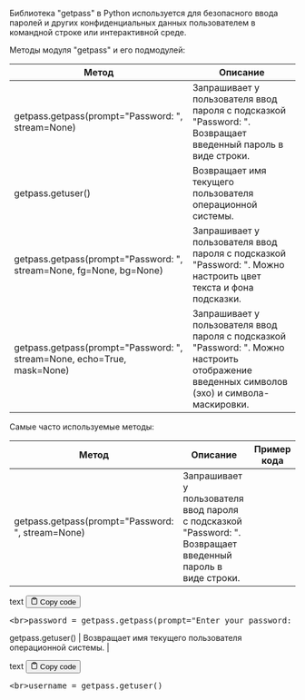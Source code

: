 <p>Библиотека "getpass" в Python используется для безопасного ввода паролей и других конфиденциальных
данных пользователем в командной строке или интерактивной среде.</p>
<p>Методы модуля "getpass" и его подмодулей:</p>
<table>
<thead>
<tr>
<th>Метод</th>
<th>Описание</th>
</tr>
</thead>
<tbody>
<tr>
<td>getpass.getpass(prompt="Password: ", stream=None)</td>
<td>Запрашивает у пользователя ввод пароля с подсказкой "Password: ". Возвращает введенный пароль в виде строки.</td>
</tr>
<tr>
<td>getpass.getuser()</td>
<td>Возвращает имя текущего пользователя операционной системы.</td>
</tr>
<tr>
<td>getpass.getpass(prompt="Password: ", stream=None, fg=None, bg=None)</td>
<td>Запрашивает у пользователя ввод пароля с подсказкой "Password: ". Можно настроить цвет текста и фона подсказки.</td>
</tr>
<tr>
<td>getpass.getpass(prompt="Password: ", stream=None, echo=True, mask=None)</td>
<td>Запрашивает у пользователя ввод пароля с подсказкой "Password: ". Можно настроить отображение введенных символов (эхо) и символа-маскировки.</td>
</tr>
</tbody>
</table>
<p>Самые часто используемые методы:</p>
<table>
<thead>
<tr>
<th>Метод</th>
<th>Описание</th>
<th>Пример кода</th>
</tr>
</thead>
<tbody>
<tr>
<td>getpass.getpass(prompt="Password: ", stream=None)</td>
<td>Запрашивает у пользователя ввод пароля с подсказкой "Password: ". Возвращает введенный пароль в виде строки.</td>
<td><div class="code-element"></td>
</tr>
</tbody>
</table>
<div class="lang-line">
  <text>text</text>
  <button class="copy-button"
          id="coded9ff29caca8c538b1a409d8e0f8a933bb"
          onclick="copyCode(coded9ff29caca8c538b1a409d8e0f8a933b, coded9ff29caca8c538b1a409d8e0f8a933bb)">
    <svg stroke="currentColor"
         fill="none"
         stroke-width="2"
         viewBox="0 0 24 24"
         stroke-linecap="round"
         stroke-linejoin="round"
         class="h-4 w-4"
         height="1em"
         width="1em"
         xmlns="http://www.w3.org/2000/svg">
      <path d="M16 4h2a2 2 0 0 1 2 2v14a2 2 0 0 1-2 2H6a2 2 0 0 1-2-2V6a2 2 0 0 1 2-2h2"></path>
      <rect x="8" y="2" width="8" height="4" rx="1" ry="1"></rect>
    </svg>
    <text>Copy code</text>
  </button>

</div>
<div class="code" id="coded9ff29caca8c538b1a409d8e0f8a933b"><div class="highlight"><pre><span></span>&lt;br&gt;password = getpass.getpass(prompt=&quot;Enter your password: &quot;)
</pre></div></div>
<p></div>
getpass.getuser() | Возвращает имя текущего пользователя операционной системы. | <div class="code-element"></p>
<div class="lang-line">
  <text>text</text>
  <button class="copy-button"
          id="code6d43317e869b70549b4eb73676a45870b"
          onclick="copyCode(code6d43317e869b70549b4eb73676a45870, code6d43317e869b70549b4eb73676a45870b)">
    <svg stroke="currentColor"
         fill="none"
         stroke-width="2"
         viewBox="0 0 24 24"
         stroke-linecap="round"
         stroke-linejoin="round"
         class="h-4 w-4"
         height="1em"
         width="1em"
         xmlns="http://www.w3.org/2000/svg">
      <path d="M16 4h2a2 2 0 0 1 2 2v14a2 2 0 0 1-2 2H6a2 2 0 0 1-2-2V6a2 2 0 0 1 2-2h2"></path>
      <rect x="8" y="2" width="8" height="4" rx="1" ry="1"></rect>
    </svg>
    <text>Copy code</text>
  </button>

</div>
<div class="code" id="code6d43317e869b70549b4eb73676a45870"><div class="highlight"><pre><span></span>&lt;br&gt;username = getpass.getuser()
</pre></div></div>
</div>